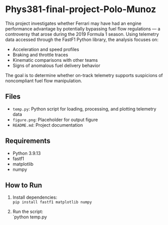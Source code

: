 # Phys381-final-project-Polo-Munoz
This project investigates whether Ferrari may have had an engine performance advantage by potentially bypassing fuel flow regulations — a controversy that arose during the 2019 Formula 1 season. Using telemetry data accessed through the FastF1 Python library, the analysis focuses on:
- Acceleration and speed profiles  
- Braking and throttle traces  
- Kinematic comparisons with other teams  
- Signs of anomalous fuel delivery behavior

The goal is to determine whether on-track telemetry supports suspicions of noncompliant fuel flow manipulation.


## Files
- `temp.py`: Python script for loading, processing, and plotting telemetry data
- `figure.png`: Placeholder for output figure
- `README.md`: Project documentation

## Requirements
- Python 3.9.13
- fastf1
- matplotlib
- numpy

## How to Run
1. Install dependencies:  
   `pip install fastf1 matplotlib numpy`

2. Run the script:  
   `python temp.py

